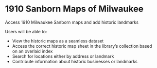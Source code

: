 # 1910 Sanborn Maps of Milwaukee
Access 1910 Milwaukee Sanborn maps and add historic landmarks

Users will be able to:
-	View the historic maps as a seamless dataset
-	Access the correct historic map sheet in the library’s collection based on an overlaid index
-	Search for locations either by address or landmark
-	Contribute information about historic businesses or landmarks
